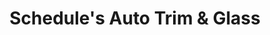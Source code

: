 ---
title: "Schedule's Auto Trim & Glass"
url: /athens/schedules-auto-trim-und-glass/
shop: Autowerkstatt
---